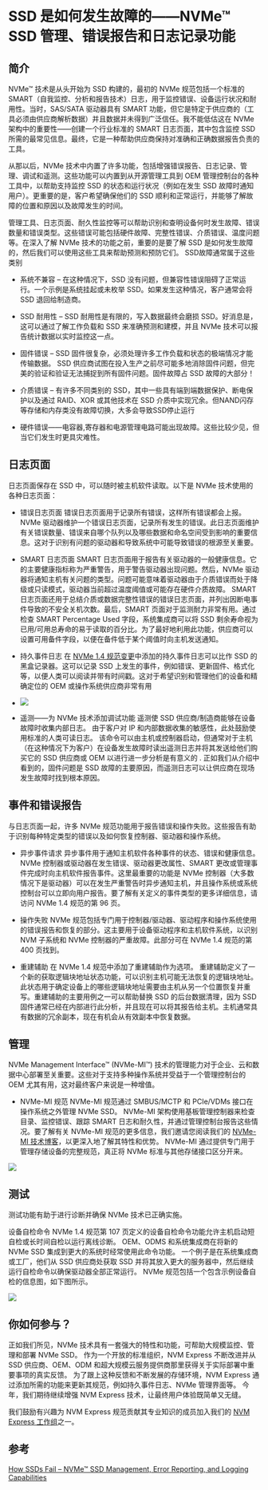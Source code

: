 # SSD 是如何发生故障的——NVMe™ SSD 管理、错误报告和日志记录功能

## 简介

NVMe™ 技术是从头开始为 SSD 构建的，最初的 NVMe 规范包括一个标准的 SMART（自我监控、分析和报告技术）日志，用于监控错误、设备运行状况和耐用性。当时，SAS/SATA 驱动器具有 SMART 功能，但它是特定于供应商的（工具必须由供应商解析数据）并且数据并未得到广泛信任。我不能低估这在 NVMe 架构中的重要性——创建一个行业标准的 SMART 日志页面，其中包含监控 SSD 所需的最常见信息。最终，它是一种帮助供应商保持对准确和正确数据报告负责的工具。

从那以后，NVMe 技术中内置了许多功能，包括增强错误报告、日志记录、管理、调试和遥测。这些功能可以内置到从开源管理工具到 OEM 管理控制台的各种工具中，以帮助支持监控 SSD 的状态和运行状况（例如在发生 SSD 故障时通知用户）。更重要的是，客户希望确保他们的 SSD 顺利和正常运行，并能够了解故障的位置和原因以及故障发生的时间。

管理工具、日志页面、耐久性监控等可以帮助识别和查明设备何时发生故障、错误数量和错误类型。这些错误可能包括硬件故障、完整性错误、介质错误、温度问题等。在深入了解 NVMe 技术的功能之前，重要的是要了解 SSD 是如何发生故障的，然后我们可以使用这些工具来帮助预测和预防它们。 SSD故障通常属于这些类别

- 系统不兼容 – 在这种情况下，SSD 没有问题，但兼容性错误阻碍了正常运行。一个示例是系统挂起或未枚举 SSD。如果发生这种情况，客户通常会将 SSD 退回给制造商。

- SSD 耐用性 – SSD 耐用性是有限的，写入数据最终会磨损 SSD。好消息是，这可以通过了解工作负载和 SSD 来准确预测和建模，并且 NVMe 技术可以报告统计数据以实时监控这一点。

- 固件错误 – SSD 固件很复杂，必须处理许多工作负载和状态的极端情况才能传输数据。 SSD 供应商试图在投入生产之前尽可能多地消除固件问题，但完美的验证和验证无法捕捉到所有固件问题。固件故障占 SSD 故障的大部分！

- 介质错误 – 有许多不同类别的 SSD，其中一些具有端到端数据保护、断电保护以及通过 RAID、XOR 或其他技术在 SSD 介质中实现冗余。但NAND闪存等存储和内存类没有故障切换，大多会导致SSD停止运行

- 硬件错误——电容器,寄存器和电源管理电路可能出现故障。这些比较少见，但当它们发生时更具灾难性。

  

## 日志页面

日志页面保存在 SSD 中，可以随时被主机软件读取。以下是 NVMe 技术使用的各种日志页面：

- 错误日志页面
  错误日志页面用于记录所有错误，这样所有错误都会上报。 NVMe 驱动器维护一个错误日志页面，记录所有发生的错误。此日志页面维护有关错误数量、错误来自哪个队列以及哪些数据和命名空间受到影响的重要信息。这对于识别有问题的驱动器和导致系统中可能导致错误的根源至关重要。

- SMART 日志页面
  SMART 日志页面用于报告有关驱动器的一般健康信息。它的主要健康指标称为严重警告，用于警告驱动器出现问题。然后，NVMe 驱动器将通知主机有关问题的类型。问题可能意味着驱动器由于介质错误而处于降级或只读模式，驱动器当前超过温度阈值或可能存在硬件介质故障。 SMART 日志页面还用于总结介质或数据完整性错误的错误日志页面，并列出因断电事件导致的不安全关机次数。最后，SMART 页面对于监测耐力非常有用。通过检查 SMART Percentage Used 字段，系统集成商可以将 SSD 剩余寿命视为已用/可用总寿命的易于读取的百分比。为了最好地利用此功能，供应商可以设置可用备件字段，以便在备件低于某个阈值时向主机发送通知。

- 持久事件日志
  在 [NVMe 1.4 规范变更](https://nvmexpress.org/changes-in-nvme-revision-1-4/)中添加的持久事件日志可以比作 SSD 的黑盒记录器。这可以记录 SSD 上发生的事件，例如错误、更新固件、格式化等，以便人类可以阅读并带有时间戳。这对于希望识别和管理他们的设备和精确定位的 OEM 或操作系统供应商非常有用
- ![](./Error-Reporting-Blog_1.png)

- 遥测——为 NVMe 技术添加调试功能
  遥测使 SSD 供应商/制造商能够在设备故障时收集内部日志。 由于客户对 IP 和内部数据收集的敏感性，此处鼓励使用标准的人类可读日志。 该命令可以由主机或控制器启动，但通常对于主机（在这种情况下为客户）在设备发生故障时读出遥测日志并将其发送给他们购买它的 SSD 供应商或 OEM 以进行进一步分析是有意义的 . 正如我们从介绍中看到的，固件问题是 SSD 故障的主要原因，而遥测日志可以让供应商在现场发生故障时找到根本原因。

## 事件和错误报告

与日志页面一起，许多 NVMe 规范功能用于报告错误和操作失败。这些报告有助于识别每种特定类型的错误以及如何恢复控制器、驱动器和操作系统。

- 异步事件请求
  异步事件用于通知主机软件各种事件的状态、错误和健康信息。 NVMe 控制器或驱动器在发生错误、驱动器更改属性、SMART 更改或管理事件完成时向主机软件报告事件。这里最重要的功能是 NVMe 控制器（大多数情况下是驱动器）可以在发生严重警告时异步通知主机，并且操作系统或系统控制台可以立即向用户报告。要了解有关定义的事件类型的更多详细信息，请访问 NVMe 1.4 规范的第 96 页。

- 操作失败
  NVMe 规范包括专门用于控制器/驱动器、驱动程序和操作系统使用的错误报告和恢复的部分。这主要用于设备驱动程序和主机软件系统，以识别 NVM 子系统和 NVMe 控制器的严重故障。此部分可在 NVMe 1.4 规范的第 400 页找到。

- 重建辅助
  在 NVMe 1.4 规范中添加了重建辅助作为选项。 重建辅助定义了一个新的获取逻辑块地址状态功能，可以识别主机可能无法恢复的逻辑块地址。此状态用于确定设备上的哪些逻辑块地址需要由主机从另一个位置恢复并重写。重建辅助的主要用例之一可以帮助替换 SSD 的后台数据清理，因为 SSD 固件通常已经在内部进行此分析，并且现在可以将其报告给主机。主机通常具有数据的冗余副本，现在有机会从有效副本中恢复数据。 

## 管理

NVMe Management Interface™ (NVMe-MI™) 技术的管理能力对于企业、云和数据中心部署至关重要。这些对于支持多种操作系统并受益于一个管理控制台的 OEM 尤其有用，这对最终客户来说是一种增值。

- NVMe-MI 规范
  NVMe-MI 规范通过 SMBUS/MCTP 和 PCIe/VDMs 接口在操作系统之外管理 NVMe SSD。 NVMe-MI 架构使用基板管理控制器来检查目录、监控错误、跟踪 SMART 日志和耐久性，并通过管理控制台报告这些情况。要了解有关 NVMe-MI 规范的更多信息，我们邀请您阅读我们的 [NVMe-MI 技术博客](https://nvmexpress.org/nvme-mi-1-1-why-manageability-is-critical-for-todays-enterprise-storage-demands/)，以更深入地了解其特性和优势。 NVMe-MI 通过提供专门用于管理存储设备的完整规范，真正将 NVMe 标准与其他存储接口区分开来。

![](./Error-Reporting-Blog_2.png)

## 测试

测试功能有助于进行诊断并确保 NVMe 技术已正确实施。

设备自检命令
NVMe 1.4 规范第 107 页定义的设备自检命令功能允许主机启动短自检或长时间自检以运行离线诊断。 OEM、ODMS 和系统集成商在将新的 NVMe SSD 集成到更大的系统时经常使用此命令功能。 一个例子是在系统集成商或工厂，他们从 SSD 供应商处获取 SSD 并将其放入更大的服务器中，然后继续运行自检命令以确保驱动器全部正常运行。 NVMe 规范包括一个包含示例设备自检的信息图，如下图所示。

![](./Error-Reporting-Blog_3.png)

## 你如何参与？

正如我们所见，NVMe 技术具有一套强大的特性和功能，可帮助大规模监控、管理和部署 NVMe SSD。 作为一个开放的标准组织，NVM Express 不断改进并从 SSD 供应商、OEM、ODM 和超大规模云服务提供商那里获得关于实际部署中重要事项的真实反馈。 为了跟上这种反馈和不断发展的存储环境，NVM Express 通过添加所需的功能来更新其规范，例如持久事件日志、NVMe 管理界面等。 今年，我们期待继续增强 NVM Express 技术，让最终用户体验既简单又无缝。

我们鼓励有兴趣为 NVM Express 规范贡献其专业知识的成员加入我们的 [NVM Express 工作组](https://workspace.nvmexpress.org//login?back=https%3a%2f%2fworkspace.nvmexpress.org%2fapps%2forg%2fworkgroup%2fportal%2f)之一。

##  参考

[How SSDs Fail – NVMe™ SSD Management, Error Reporting, and Logging Capabilities](https://nvmexpress.org/how-ssds-fail-nvme-ssd-management-error-reporting-and-logging-capabilities/)

